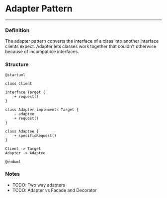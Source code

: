 # Adapter Pattern

___

### Definition

The adapter pattern converts the interface of a class into another interface clients expect. Adapter lets classes work
together that couldn't otherwise because of incompatible interfaces.

### Structure

```puml
@startuml

class Client

interface Target {
    + request()
}

class Adapter implements Target {
    - adaptee
    + request()
}

class Adaptee {
    + specificRequest()
}

Client -> Target
Adapter -> Adaptee

@enduml
```

### Notes

- TODO: Two way adapters
- TODO: Adapter vs Facade and Decorator